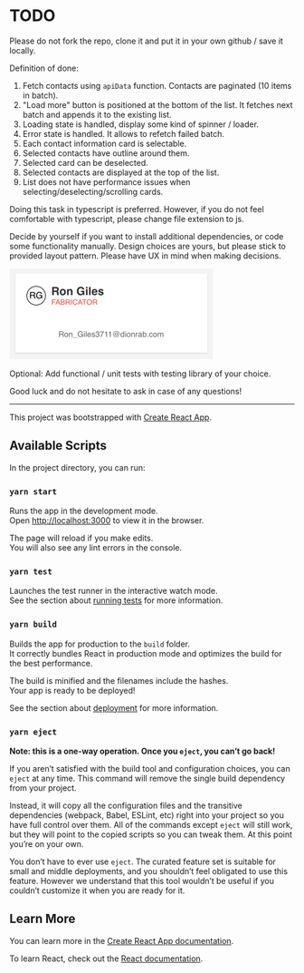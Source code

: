 # TODO

Please do not fork the repo, clone it and put it in your own github / save it locally.

Definition of done:

1. Fetch contacts using `apiData` function. Contacts are paginated (10 items in batch).
2. "Load more" button is positioned at the bottom of the list. It fetches next batch and appends it to the existing list.
3. Loading state is handled, display some kind of spinner / loader.
4. Error state is handled. It allows to refetch failed batch.
5. Each contact information card is selectable.
6. Selected contacts have outline around them.
7. Selected card can be deselected.
8. Selected contacts are displayed at the top of the list.
9. List does not have performance issues when selecting/deselecting/scrolling cards.

Doing this task in typescript is preferred. However, if you do not feel comfortable with typescript, please change file extension to js.

Decide by yourself if you want to install additional dependencies, or code some functionality manually.
Design choices are yours, but please stick to provided layout pattern. Please have UX in mind when making decisions.

![layout.png](layout.png)

Optional: Add functional / unit tests with testing library of your choice.

Good luck and do not hesitate to ask in case of any questions!

---

This project was bootstrapped with [Create React App](https://github.com/facebook/create-react-app).

## Available Scripts

In the project directory, you can run:

### `yarn start`

Runs the app in the development mode.<br />
Open [http://localhost:3000](http://localhost:3000) to view it in the browser.

The page will reload if you make edits.<br />
You will also see any lint errors in the console.

### `yarn test`

Launches the test runner in the interactive watch mode.<br />
See the section about [running tests](https://facebook.github.io/create-react-app/docs/running-tests) for more information.

### `yarn build`

Builds the app for production to the `build` folder.<br />
It correctly bundles React in production mode and optimizes the build for the best performance.

The build is minified and the filenames include the hashes.<br />
Your app is ready to be deployed!

See the section about [deployment](https://facebook.github.io/create-react-app/docs/deployment) for more information.

### `yarn eject`

**Note: this is a one-way operation. Once you `eject`, you can’t go back!**

If you aren’t satisfied with the build tool and configuration choices, you can `eject` at any time. This command will remove the single build dependency from your project.

Instead, it will copy all the configuration files and the transitive dependencies (webpack, Babel, ESLint, etc) right into your project so you have full control over them. All of the commands except `eject` will still work, but they will point to the copied scripts so you can tweak them. At this point you’re on your own.

You don’t have to ever use `eject`. The curated feature set is suitable for small and middle deployments, and you shouldn’t feel obligated to use this feature. However we understand that this tool wouldn’t be useful if you couldn’t customize it when you are ready for it.

## Learn More

You can learn more in the [Create React App documentation](https://facebook.github.io/create-react-app/docs/getting-started).

To learn React, check out the [React documentation](https://reactjs.org/).
